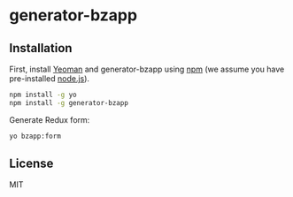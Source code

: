 # generator-bzapp

## Installation

First, install [Yeoman](http://yeoman.io) and generator-bzapp using [npm](https://www.npmjs.com/) (we assume you have pre-installed [node.js](https://nodejs.org/)).

```bash
npm install -g yo
npm install -g generator-bzapp
```

Generate Redux form:

```bash
yo bzapp:form
```

## License

MIT

